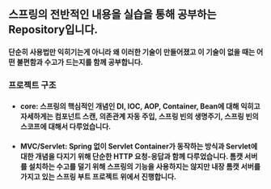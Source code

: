 ## 스프링의 전반적인 내용을 실습을 통해 공부하는 Repository입니다.

#### 단순히 사용법만 익히기는게 아니라 왜 이러한 기술이 만들어졌고 이 기술이 없을 때는 어떤 불편함과 수고가 드는지를 함께 공부합니다.

### 프로젝트 구조

- #### core: 스프링의 핵심적인 개념인 DI, IOC, AOP, Container, Bean에 대해 익히고 자세하게는 컴포넌트 스캔, 의존관계 자동 주입, 스프링 빈의 생명주기, 스프링 빈의 스코프에 대해서 다루었습니다.
- #### MVC/Servlet: Spring 없이 Servlet Container가 동작하는 방식과 Servlet에 대한 개념을 다지기 위해 단순한 HTTP 요청-응답과 함께 다루었습니다. 톰캣 서버를 설치하는 수고를 덜기 위해 스프링의 기능을 사용하지는 않지만 내장 톰캣 서버를 가지고 있는 스프링 부트 프로젝트 위에서 진행합니다.
